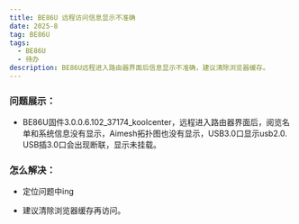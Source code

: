 ```yaml
---
title: BE86U 远程访问信息显示不准确
date: 2025-8
tag: BE86U
tags: 
  - BE86U
  - 待办
description: BE86U远程进入路由器界面后信息显示不准确，建议清除浏览器缓存。
---
```



### 问题展示：

- BE86U固件3.0.0.6.102_37174_koolcenter，远程进入路由器界面后，阅览名单和系统信息没有显示，Aimesh拓扑图也没有显示，USB3.0口显示usb2.0. USB插3.0口会出现断联，显示未挂载。

### 怎么解决：

- 定位问题中ing

- 建议清除浏览器缓存再访问。

